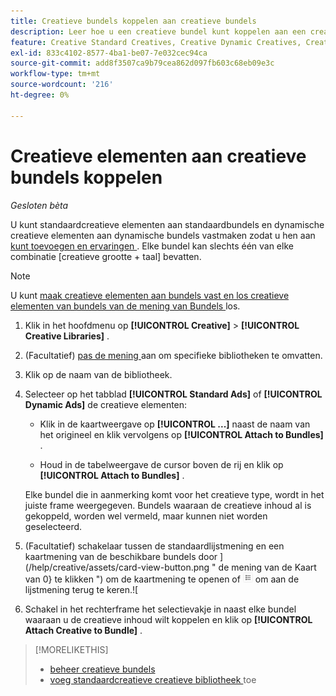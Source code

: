 ```yaml
---
title: Creatieve bundels koppelen aan creatieve bundels
description: Leer hoe u een creatieve bundel kunt koppelen aan een creatieve bundel.
feature: Creative Standard Creatives, Creative Dynamic Creatives, Creative Bundles
exl-id: 833c4102-8577-4ba1-be07-7e032cec94ca
source-git-commit: add8f3507ca9b79cea862d097fb603c68eb09e3c
workflow-type: tm+mt
source-wordcount: '216'
ht-degree: 0%

---
```


# Creatieve elementen aan creatieve bundels koppelen

*Gesloten bèta*

<!-- Edit all, including the metadata and title, plus the links within TOC and bundle-manage.md, once this feature is available.  -->

U kunt standaardcreatieve elementen aan standaardbundels en dynamische creatieve elementen aan dynamische bundels vastmaken zodat u hen aan [ kunt toevoegen en ervaringen ](/help/creative/experiences/experience-about.md). Elke bundel kan slechts één van elke combinatie \[creatieve grootte + taal\] bevatten.

<!--
You can also detach a creative from a bundle to remove the association between the two, so that the creative is no longer used for experiences that target the bundle. Detaching a creative from the bundle doesn't delete the creative from the Creatives tab in your creative library.
-->

>[!NOTE]
>
>U kunt <!-- also --> [ maak creatieve elementen aan bundels vast en los creatieve elementen van bundels van de mening van Bundels ](/help/creative/creative-libraries/bundle-manage.md) los.

<!-- Hide header until second procedure is available (if we add that):

## Attach creatives to creative bundles

-->

1. Klik in het hoofdmenu op **[!UICONTROL Creative]** > **[!UICONTROL Creative Libraries]** .

1. (Facultatief) [ pas de mening ](/help/creative/introduction/customize-data-views.md) aan om specifieke bibliotheken te omvatten.

1. Klik op de naam van de bibliotheek.

1. Selecteer op het tabblad **[!UICONTROL Standard Ads]** of **[!UICONTROL Dynamic Ads]** de creatieve elementen:

   * Klik in de kaartweergave op **[!UICONTROL ...]** naast de naam van het origineel en klik vervolgens op **[!UICONTROL Attach to Bundles]** .

   * Houd in de tabelweergave de cursor boven de rij en klik op **[!UICONTROL Attach to Bundles]** .

   Elke bundel die in aanmerking komt voor het creatieve type, wordt in het juiste frame weergegeven. Bundels waaraan de creatieve inhoud al is gekoppeld, worden wel vermeld, maar kunnen niet worden geselecteerd.

1. (Facultatief) schakelaar tussen de standaardlijstmening en een kaartmening van de beschikbare bundels door ](/help/creative/assets/card-view-button.png " de mening van de Kaart van 0} te klikken ") om de kaartmening te openen of ![Tabel-/lijstweergave](/help/creative/assets/table-view-button.png "Tabelweergave") om aan de lijstmening terug te keren.![

1. Schakel in het rechterframe het selectievakje in naast elke bundel waaraan u de creatieve inhoud wilt koppelen en klik op **[!UICONTROL Attach Creative to Bundle]** .

<!-- Verify and edit all of the following, including the command names and where they're available -- not in UI yet as of 1/17. I'm not sure what the UI will really look like.

## Detach creatives from a creative bundle

1. In the main menu, click **[!UICONTROL Creative]**3/4> **[!UICONTROL Creative Libraries]**.

1. (Optional) [Customize the view](/help/creative/introduction/customize-data-views.md) to include specific libraries.

1. Click the library name.

1. Click the **[!UICONTROL Standard Ads]** or **[!UICONTROL Dynamic Ads]** tab.

1. Select the creative:

   * In card view, click **[!UICONTROL ...]** next to the creative name, and then click **[!UICONTROL Attach/Detach from Bundle]**.
     
   * In table view, hold the cursor over the row and click **[!UICONTROL Attach/Detach from Bundle]**.

   Each bundle that's eligible for the creative type is listed in the right frame. For bundles to which the creative is already attached, the check box is selected. To detach the creative for a bundle, deselect the check box.

1. In the right frame, deselect the check box next to each bundle from which to remove the creative, and then click **[!UICONTROL Attach Creatives to Bundle]**.

-->

<!-- What this should be like, but I don't think this will be implemented:

1. Select the creative:

   * In card view, click **[!UICONTROL ...]** next to the creative name, and then click **[!UICONTROL Detach from Bundle]**.
     
   * In table view, hold the cursor over the row and click **[!UICONTROL Detach from Bundle]**.

   Each bundle that's eligible for the creative type is listed in the right frame. Bundles to which the creative is already attached are listed but not selectable.

1. In the right frame, select the check box next to each bundle from which to remove the creative, and then click **[!UICONTROL Detach Creatives from Bundle]**.

1. Select the creative:

   * In card view, click **[!UICONTROL ...]** next to the creative name, and then click **[!UICONTROL Detach from Bundle]**.
     
   * In table view, hold the cursor over the row and click **[!UICONTROL Detach from Bundle]**.

   Each bundle that's eligible for the creative type is listed in the right frame. Bundles to which the creative is already attached are listed but not selectable.

1. In the right frame, select the check box next to each bundle from which to remove the creative, and then click **[!UICONTROL Detach Creatives from Bundle]**.

-->

>[!MORELIKETHIS]
>
>* [ beheer creatieve bundels ](/help/creative/creative-libraries/bundle-manage.md)
>* [ voeg standaardcreatieve creatieve bibliotheek ](creative-add-standard.md) toe
